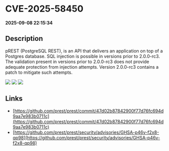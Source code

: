 # CVE-2025-58450

**2025-09-08 22:15:34**

## Description
pREST (PostgreSQL REST), is an API that delivers an application on top of a Postgres database. SQL injection is possible in versions prior to 2.0.0-rc3. The validation present in versions prior to 2.0.0-rc3 does not provide adequate protection from injection attempts. Version 2.0.0-rc3 contains a patch to mitigate such attempts.

![](https://img.shields.io/static/v1?label=Score&message=9.3&color=red)
![](https://img.shields.io/static/v1?label=Severity&message=CRITICAL&color=red)
![](https://img.shields.io/static/v1?label=CWE&message=SQL&color=green)

## Links
- [https://github.com/prest/prest/commit/47d02b87842900f77d76fc694d9aa7e983b0711c](https://github.com/prest/prest/commit/47d02b87842900f77d76fc694d9aa7e983b0711c)
- [https://github.com/prest/prest/security/advisories/GHSA-p46v-f2x8-qp98](https://github.com/prest/prest/security/advisories/GHSA-p46v-f2x8-qp98)
